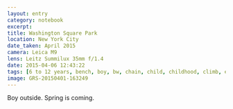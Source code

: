 ```yaml
--- 
layout: entry
category: notebook
excerpt:
title: Washington Square Park
location: New York City
date_taken: April 2015
camera: Leica M9
lens: Leitz Summilux 35mm f/1.4
date: 2015-04-06 12:43:22
tags: [6 to 12 years, bench, boy, bw, chain, child, childhood, climb, expression, fence, grass, hanging, jump, kid, park, pavement, street lamp, tree]
image: GRS-20150401-163249
---
```

Boy outside. Spring is coming.